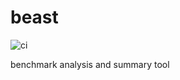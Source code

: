 # beast

![ci](https://github.com/bjob/beast/workflows/ci-chain/badge.svg)

benchmark analysis and summary tool
